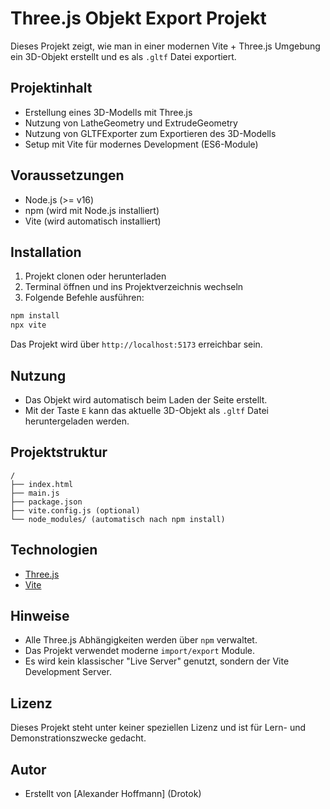 
# Three.js Objekt Export Projekt

Dieses Projekt zeigt, wie man in einer modernen Vite + Three.js Umgebung ein 3D-Objekt erstellt und es als `.gltf` Datei exportiert.

## Projektinhalt

- Erstellung eines 3D-Modells mit Three.js
- Nutzung von LatheGeometry und ExtrudeGeometry
- Nutzung von GLTFExporter zum Exportieren des 3D-Modells
- Setup mit Vite für modernes Development (ES6-Module)

## Voraussetzungen

- Node.js (>= v16)
- npm (wird mit Node.js installiert)
- Vite (wird automatisch installiert)

## Installation

1. Projekt clonen oder herunterladen
2. Terminal öffnen und ins Projektverzeichnis wechseln
3. Folgende Befehle ausführen:

```bash
npm install
npx vite
```

Das Projekt wird über `http://localhost:5173` erreichbar sein.

## Nutzung

- Das Objekt wird automatisch beim Laden der Seite erstellt.
- Mit der Taste `E` kann das aktuelle 3D-Objekt als `.gltf` Datei heruntergeladen werden.

## Projektstruktur

```plaintext
/
├── index.html
├── main.js
├── package.json
├── vite.config.js (optional)
└── node_modules/ (automatisch nach npm install)
```

## Technologien

- [Three.js](https://threejs.org/)
- [Vite](https://vitejs.dev/)

## Hinweise

- Alle Three.js Abhängigkeiten werden über `npm` verwaltet.
- Das Projekt verwendet moderne `import/export` Module.
- Es wird kein klassischer "Live Server" genutzt, sondern der Vite Development Server.

## Lizenz

Dieses Projekt steht unter keiner speziellen Lizenz und ist für Lern- und Demonstrationszwecke gedacht.

## Autor

- Erstellt von [Alexander Hoffmann] (Drotok)
